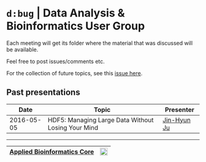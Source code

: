 # `d:bug` | Data Analysis & Bioinformatics User Group 
Each meeting will get its folder where the material that was discussed will be available.

Feel free to post issues/comments etc.

For the collection of future topics, see this [issue here](https://github.com/abcdbug/dbug/issues/1).

## Past presentations

| Date | Topic | Presenter |
|------|-------|-----------|
|2016-05-05 | HDF5: Managing Large Data Without Losing Your Mind | [Jin-Hyun Ju](http://mezeylab.cb.bscb.cornell.edu/PeopleDetail.aspx?Y=Jinhyun%20Ju) |

----------------------------
| [Applied Bioinformatics Core](https://abc.med.cornell.edu) | <img src="https://raw.githubusercontent.com/abcdbug/dbug/master/WCM_logo.png" alt="WCM" style="height: 20px;"/> |
|---------------|---------------|
